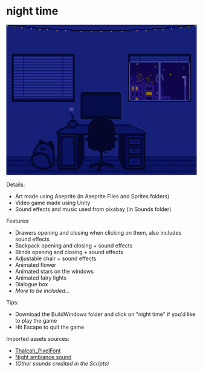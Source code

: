 # night time

![Image of video game. Image of a dark blue room with a computer](https://github.com/paper-clips/night-time/blob/0ee688b837166fca0c49bb95e887ef75b7097b36/Game%20Images/room-image.png?raw=true)

Details: <br>
- Art made using Aseprite (in Aseprite Files and Sprites folders)
- Video game made using Unity
- Sound effects and music used from pixabay (in Sounds folder)

Features: <br>
- Drawers opening and closing when clicking on them, also includes sound effects
- Backpack opening and closing + sound effects
- Blinds opening and closing + sound effects
- Adjustable chair + sound effects
- Animated flower
- Animated stars on the windows
- Animated fairy lights
- Dialogue box
- _More to be included..._

Tips: <br>
- Download the BuildWindows folder and click on "night time" if you'd like to play the game
- Hit Escape to quit the game

Imported assets sources: <br>
- [Thaleah_PixelFont](https://assetstore.unity.com/packages/2d/fonts/free-pixel-font-thaleah-140059)
- [Night ambiance sound](https://pixabay.com/sound-effects/night-ambience-17064/)
- _(Other sounds credited in the Scripts)_
